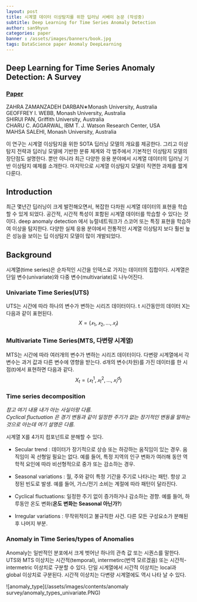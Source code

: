 ```yaml
---
layout: post
title: 시계열 데이터 이상탐지를 위한 딥러닝 서베이 논문 (작성중)
subtitle: Deep Learning for Time Series Anomaly Detection
author: san9hyun
categories: paper
banner : /assets/images/banners/book.jpg
tags: DataScience paper Anomaly DeepLearning
---
```


## Deep Learning for Time Series Anomaly Detection: A Survey

### [Paper](https://arxiv.org/pdf/2211.05244.pdf)

ZAHRA ZAMANZADEH DARBAN∗Monash University, Australia <br>
GEOFFREY I. WEBB, Monash University, Australia <br>
SHIRUI PAN, Griffith University, Australia <br>
CHARU C. AGGARWAL, IBM T. J. Watson Research Center, USA <br>
MAHSA SALEHI, Monash University, Australia <br>

이 연구는 시계열 이상탐지을 위한 SOTA 딥러닝 모델의 개요를 제공한다. 
그리고 이상탐지 전략과 딥러닝 모델에 기반한 분류 체계와 각 범주에서 기본적인 이상탐지 모델의 장단점도 설명한다.
뿐만 아니라 최근 다양한 응용 분야에서 시계열 데이터의 딥러닝 기반 이상탐지 예제를 소개한다.
마지막으로 시계열 이상탐지 모델이 직면한 과제를 짧게 다룬다.

## Introduction
최근 몇년간 딥러닝이 크게 발전해오면서, 복잡한 다차원 시계열 데이터의 표현을 학습할 수 있게 되었다.
공간적, 시간적 특성이 포함된 시계열 데이터를 학습할 수 있다는 것이다. 
deep anomaly detection 에서 뉴럴네트워크가 스코어 또는 특징 표현을 학습하여 이상을 탐지한다.
다양한 실제 응용 분야에서 전통적인 시계열 이상탐지 보다 훨씬 높은 성능을 보이는 딥 이상탐지 모델이 많이 개발되었다.<br>

## Background
시계열(time series)은 순차적인 시간을 인덱스로 가지는 데이터의 집합이다.
시계열은 단일 변수(univariate)와 다중 변수(multivariate)로 나누어진다.

### Univariate Time Series(UTS)
UTS는 시간에 따라 하나의 변수가 변하는 시리즈 데이터이다. 
t 시간동안의 데이터 X는 다음과 같이 표현된다.<br>
$$ X = (𝑥_1, 𝑥_2, . . . , 𝑥_𝑡) $$ 

### Multivariate Time Series(MTS, 다변량 시계열)
MTS는 시간에 따라 여러개의 변수가 변하는 시리즈 데이터이다.
다변량 시계열에서 각 변수는 과거 값과 다른 변수에 영향을 받는다.
d개의 변수(차원)를 가진 데이터를 한 시점(t)에서 표현하면 다음과 같다.<br>
$$ X_t = (𝑥_t^1, 𝑥_t^2, . . . , 𝑥_𝑡^d) $$ 

### Time series decomposition 

*참고 여기 내용 내가 아는 사실이랑 다름.*  <br>
*Cyclical fluctuation 은 경기 변동과 같이 일정한 주기가 없는 장기적인 변동을 말하는 것으로 아는데 여기 설명은 다름.* 

시계열 X를 4가지 컴포넌트로 분해할 수 있다.

- Secular trend : 데이터가 장기적으로 상승 또는 하강하는 움직임이 있는 경우. 움직임이 꼭 선형일 필요는 없다. 
  예를 들어, 특정 지역의 인구 변화가 여러해 동안 역학적 요인에 따라 비선형적으로 중가 또는 감소하는 경우.
  
- Seasonal variations : 월, 주와 같이 특정 기간을 주기로 나타나는 패턴. 항상 고정된 빈도로 발생.
  예를 들어, 가스/전기 소비는 계절에 따라 패턴이 달라진다. 

- Cyclical fluctuations: 일정한 주기 없이 증가하거나 감소하는 경향. 예를 들어, 하루동안 온도 변화(**온도 변화는 Seasonal 아닌가?**)

- Irregular variations : 무작위적이고 불규칙한 사건. 다른 모든 구성요소가 분해된 후 나머지 부분. 

### Anomaly in Time Series/types of Anomalies

Anomaly는 일반적인 분포에서 크게 벗어난 하나의 관측 값 또는 시퀀스를 말한다. <br>
UTS와 MTS 이상치는 시간적(temporal), intermetirc(번역 모르겠음) 또는 시간적-intermetric 이상치로 구분할 수 있다.
단일 시계열에서 시간적 이상치는 local과 global 이상치로 구분된다. 시간적 이상치는 다변량 시계열에도 역시 나타 날 수 있다.

![anomaly_type](/assets/images/contents/anomaly survey/anomaly_types_univariate.PNG)
